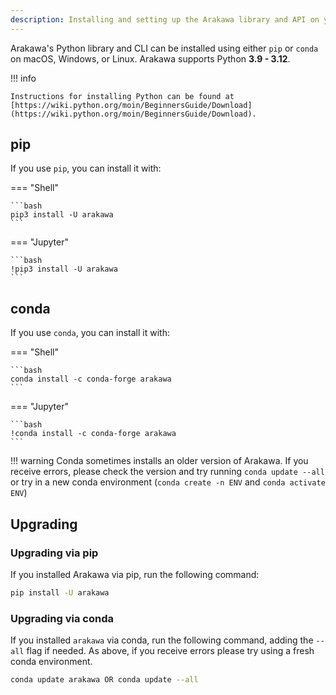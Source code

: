 ```yaml
---
description: Installing and setting up the Arakawa library and API on your device
---
```


Arakawa's Python library and CLI can be installed using either `pip` or `conda` on macOS, Windows, or Linux. Arakawa supports Python **3.9 - 3.12**.

!!! info

    Instructions for installing Python can be found at [https://wiki.python.org/moin/BeginnersGuide/Download](https://wiki.python.org/moin/BeginnersGuide/Download).

## pip

If you use `pip`, you can install it with:

=== "Shell"

    ```bash
    pip3 install -U arakawa
    ```

=== "Jupyter"

    ```bash
    !pip3 install -U arakawa
    ```

## conda

If you use `conda`, you can install it with:

=== "Shell"

    ```bash
    conda install -c conda-forge arakawa
    ```

=== "Jupyter"

    ```bash
    !conda install -c conda-forge arakawa
    ```

!!! warning
Conda sometimes installs an older version of Arakawa. If you receive errors, please check the version and try running `conda update --all` or try in a new conda environment (`conda create -n ENV` and `conda activate ENV`)

## Upgrading

### Upgrading via pip

If you installed Arakawa via pip, run the following command:

```bash
pip install -U arakawa
```

### Upgrading via conda

If you installed `arakawa` via conda, run the following command, adding the `--all` flag if needed. As above, if you receive errors please try using a fresh conda environment.

```bash
conda update arakawa OR conda update --all
```
